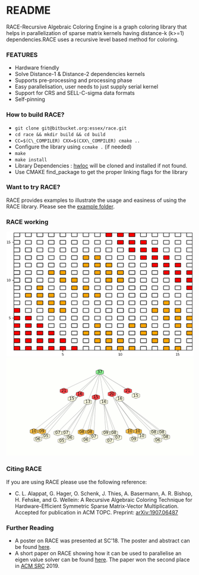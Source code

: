 # README #

RACE-Recursive Algebraic Coloring Engine is a graph coloring library that helps in parallelization of sparse matrix kernels having distance-k (k>=1)
dependencies.RACE uses a recursive level based method for coloring.

### FEATURES ###

* Hardware friendly
* Solve Distance-1 & Distance-2 dependencies kernels
* Supports pre-processing and processing phase
* Easy parallelisation, user needs to just supply serial kernel
* Support for CRS and SELL-C-sigma data formats
* Self-pinning

### How to build RACE? ###

* `git clone git@bitbucket.org:essex/race.git`
* `cd race && mkdir build && cd build`
* `CC=$(C\_COMPILER) CXX=$(CXX\_COMPILER) cmake ..`
* Configure the library using `ccmake .` (if needed)
* `make`
* `make install`
* Library Dependencies : [hwloc](https://www.open-mpi.org/projects/hwloc/) will be cloned and installed if not found.
* Use CMAKE find\_package to get the proper linking flags for the library

### Want to try RACE? ###
RACE provides examples to illustrate the usage and easiness of using the RACE library. 
Please see the [example folder](https://bitbucket.org/essex/race/src/master/examples/).

### RACE working ###
![Screenshot](animations/domain_anim.gif)
![Scrrentshot](animations/zone_tree_anim.gif)


### Citing RACE ###

If you are using RACE please use the following reference:

* C. L. Alappat, G. Hager, O. Schenk, J. Thies, A. Basermann, A. R. Bishop, H. Fehske, and G. Wellein: 
  A Recursive Algebraic Coloring Technique for Hardware-Efficient Symmetric Sparse Matrix-Vector Multiplication. Accepted for publication in ACM TOPC. Preprint: [arXiv:1907.06487](https://arxiv.org/abs/1907.06487)
  
### Further Reading ###

* A poster on RACE was presented at SC'18. The poster and abstract can be found [here](https://sc18.supercomputing.org/proceedings/src_poster/src_poster_pages/spost109.html).
* A short paper on RACE showing how it can be used to parallelise an eigen value solver can be found [here](https://src.acm.org/binaries/content/assets/src/2019/christie-louis-alappat.pdf).
  The paper won the second place in [ACM SRC](https://src.acm.org) 2019.
